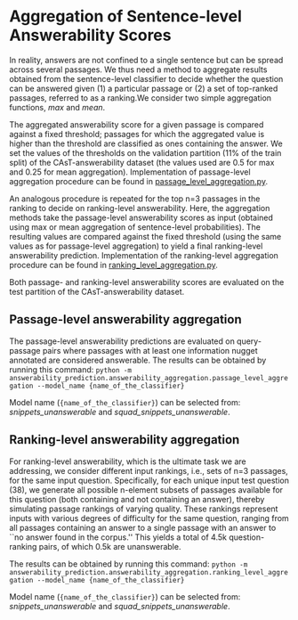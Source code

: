 # Aggregation of Sentence-level Answerability Scores

In reality, answers are not confined to a single sentence but can be spread across several passages. We thus need a method to aggregate results obtained from the sentence-level classifier to decide whether the question can be answered given (1) a particular passage or (2) a set of top-ranked passages, referred to as a ranking.We consider two simple aggregation functions, _max_ and _mean_. 

The aggregated answerability score for a given passage is compared against a fixed threshold; passages for which the aggregated value is higher than the threshold are classified as ones containing the answer. We set the values of the thresholds on the validation partition (11% of the train split) of the CAsT-answerability dataset (the values used are 0.5 for max and 0.25 for mean aggregation). Implementation of passage-level aggregation procedure can be found in [passage_level_aggregation.py](passage_level_aggregation.py). 

An analogous procedure is repeated for the top n=3 passages in the ranking to decide on ranking-level answerability. Here, the aggregation methods take the passage-level answerability scores as input (obtained using max or mean aggregation of sentence-level probabilities). The resulting values are compared against the fixed threshold (using the same values as for passage-level aggregation) to yield a final ranking-level answerability prediction. Implementation of the ranking-level aggregation procedure can be found in [ranking_level_aggregation.py](ranking_level_aggregation.py). 

Both passage- and ranking-level answerability scores are evaluated on the test partition of the CAsT-answerability dataset.  

## Passage-level answerability aggregation

The passage-level answerability predictions are evaluated on query-passage pairs where passages with at least one information nugget annotated are considered answerable. The results can be obtained by running this command:
`python -m answerability_prediction.answerability_aggregation.passage_level_aggregation --model_name {name_of_the_classifier}` 

Model name (`{name_of_the_classifier}`) can be selected from: _snippets_unanswerable_ and _squad_snippets_unanswerable_.

## Ranking-level answerability aggregation

For ranking-level answerability, which is the ultimate task we are addressing, we consider different input rankings, i.e., sets of n=3 passages, for the same input question. 
Specifically, for each unique input test question (38), we generate all possible n-element subsets of passages available for this question (both containing and not containing an answer), thereby simulating passage rankings of varying quality. These rankings represent inputs with various degrees of difficulty for the same question, ranging from all passages containing an answer to a single passage with an answer to ``no answer found in the corpus.''
This yields a total of 4.5k question-ranking pairs, of which 0.5k are unanswerable.

The results can be obtained by running this command:
`python -m answerability_prediction.answerability_aggregation.ranking_level_aggregation --model_name {name_of_the_classifier}` 

Model name (`{name_of_the_classifier}`) can be selected from: _snippets_unanswerable_ and _squad_snippets_unanswerable_.